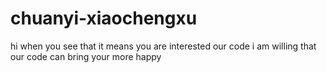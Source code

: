 # chuanyi-xiaochengxu
hi 
when you see that it means you are interested our code 
i am willing that our code can bring your more happy
